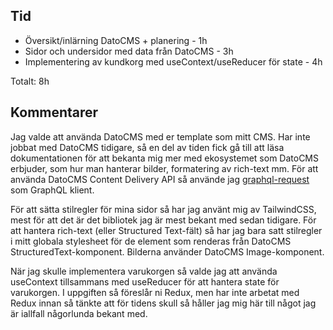 ## Tid

- Översikt/inlärning DatoCMS + planering - 1h
- Sidor och undersidor med data från DatoCMS - 3h
- Implementering av kundkorg med useContext/useReducer för state - 4h

Totalt: 8h

## Kommentarer

Jag valde att använda DatoCMS med er template som mitt CMS. Har inte jobbat med DatoCMS tidigare, så en del av tiden fick gå till att läsa dokumentationen för att bekanta mig mer med ekosystemet som DatoCMS erbjuder, som hur man hanterar bilder, formatering av rich-text mm. För att använda DatoCMS Content Delivery API så använde jag [graphql-request](https://github.com/prisma-labs/graphql-request) som GraphQL klient.

För att sätta stilregler för mina sidor så har jag använt mig av TailwindCSS, mest för att det är det bibliotek jag är mest bekant med sedan tidigare. För att hantera rich-text (eller Structured Text-fält) så har jag bara satt stilregler i mitt globala stylesheet för de element som renderas från DatoCMS StructuredText-komponent. Bilderna använder DatoCMS Image-komponent.

När jag skulle implementera varukorgen så valde jag att använda useContext tillsammans med useReducer för att hantera state för varukorgen. I uppgiften så föreslår ni Redux, men har inte arbetat med Redux innan så tänkte att för tidens skull så håller jag mig här till något jag är iallfall någorlunda bekant med.
